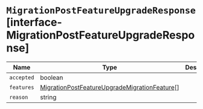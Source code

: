 # `MigrationPostFeatureUpgradeResponse` [interface-MigrationPostFeatureUpgradeResponse]

| Name | Type | Description |
| - | - | - |
| `accepted` | boolean | &nbsp; |
| `features` | [MigrationPostFeatureUpgradeMigrationFeature](./MigrationPostFeatureUpgradeMigrationFeature.md)[] | &nbsp; |
| `reason` | string | &nbsp; |
